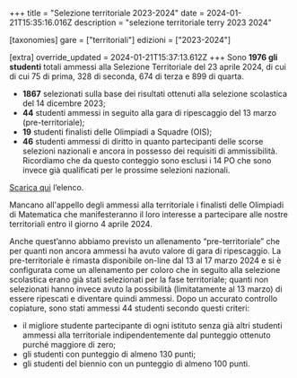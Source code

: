 +++
title = "Selezione territoriale 2023-2024"
date = 2024-01-21T15:35:16.016Z
description = "selezione territoriale terry 2023 2024"

[taxonomies]
gare = ["territoriali"]
edizioni = ["2023-2024"]

[extra]
override_updated = 2024-01-21T15:37:13.612Z
+++
Sono **1976 gli studenti** totali ammessi alla Selezione Territoriale del 23 aprile 2024, di cui di cui 75 di prima, 328 di seconda, 674 di terza e 899 di quarta.

<!-- more -->

* **1867** selezionati sulla base dei risultati ottenuti alla selezione scolastica del 14 dicembre 2023;
* **44** studenti ammessi in seguito alla gara di ripescaggio del 13 marzo (pre-territoriale);
* **19** studenti finalisti delle Olimpiadi a Squadre (OIS);
* **46** studenti ammessi di diritto in quanto partecipanti delle scorse selezioni nazionali e ancora in possesso dei requisiti di ammissibilità. Ricordiamo che da questo conteggio sono esclusi i 14 PO che sono invece già qualificati per le prossime selezioni nazionali.

[Scarica qui](/results/Ammessi_Selezione_Territoriale_2024.xlsx) l’elenco. 

Mancano all'appello degli ammessi alla territoriale i finalisti delle Olimpiadi di Matematica che manifesteranno il loro interesse a partecipare alle nostre territoriali entro il giorno 4 aprile 2024.

Anche quest’anno abbiamo previsto un allenamento “pre-territoriale” che per quanti non ancora ammessi ha avuto valore di gara di ripescaggio. La pre-territoriale è rimasta disponibile on-line dal 13 al 17 marzo 2024 e si è configurata come un allenamento per coloro che in seguito alla selezione scolastica erano già stati selezionati per la fase territoriale; quanti non selezionati hanno invece avuto la possibilità (limitatamente al 13 marzo) di essere ripescati e diventare quindi ammessi. Dopo un accurato controllo copiature, sono stati ammessi 44 studenti secondo questi criteri:

* il migliore studente partecipante di ogni istituto senza già altri studenti ammessi alla territoriale indipendentemente dal punteggio ottenuto purché maggiore di zero;
* gli studenti con punteggio di almeno 130 punti;
* gli studenti del biennio con un punteggio di almeno 100 punti.
